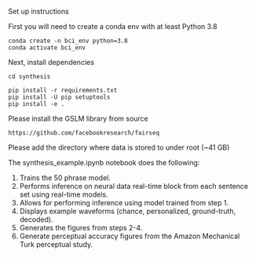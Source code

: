 Set up instructions

First you will need to create a conda env with at least Python 3.8

```shell
conda create -n bci_env python=3.8
conda activate bci_env
```

Next, install dependencies
```
cd synthesis

pip install -r requirements.txt
pip install -U pip setuptools 
pip install -e .
```

Please install the GSLM library from source

```
https://github.com/facebookresearch/fairseq
```

Please add the directory where data is stored to under root (~41 GB)


The synthesis_example.ipynb notebook does the following:
1. Trains the 50 phrase model.
2. Performs inference on neural data real-time block from each sentence set using real-time models.
3. Allows for performing inference using model trained from step 1.
4. Displays example waveforms (chance, personalized, ground-truth, decoded).
5. Generates the figures from steps 2-4.
6. Generate perceptual accuracy figures from the Amazon Mechanical Turk perceptual study.